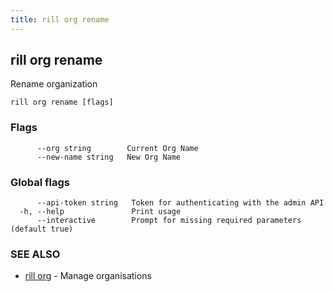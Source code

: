 ```yaml
---
title: rill org rename
---
```

## rill org rename

Rename organization

```
rill org rename [flags]
```

### Flags

```
      --org string        Current Org Name
      --new-name string   New Org Name
```

### Global flags

```
      --api-token string   Token for authenticating with the admin API
  -h, --help               Print usage
      --interactive        Prompt for missing required parameters (default true)
```

### SEE ALSO

* [rill org](org.md)	 - Manage organisations

